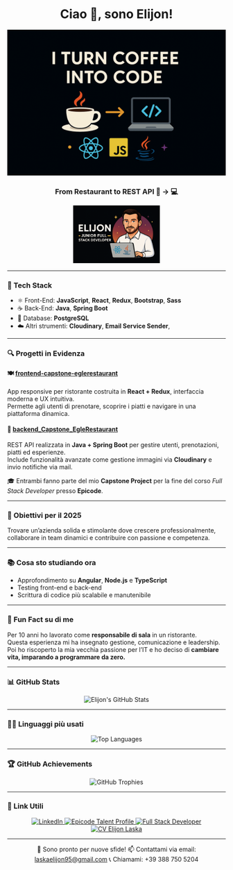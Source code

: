 <div align="center">
  
# Ciao 👋, sono Elijon!

<img src="./assets/banner.png" alt="Elijon GitHub Banner" />

### From Restaurant to REST API 🍝 → 💻

<img src="./assets/immagine-profilo.png" alt="Elijon Profile" width="200" />

</div>

---

### 🚀 Tech Stack

- ⚛️ Front-End: **JavaScript**, **React**, **Redux**, **Bootstrap**, **Sass**
- ☕ Back-End: **Java**, **Spring Boot**
- 🐘 Database: **PostgreSQL**
- ☁️ Altri strumenti: **Cloudinary**, **Email Service Sender**,

---

### 🔍 Progetti in Evidenza

#### 🍽️ [frontend-capstone-eglerestaurant](https://github.com/Elijon-Laska/frontend-capston-eglerestaurant)

App responsive per ristorante costruita in **React + Redux**, interfaccia moderna e UX intuitiva.  
Permette agli utenti di prenotare, scoprire i piatti e navigare in una piattaforma dinamica.

#### 🔧 [backend_Capstone_EgleRestaurant](https://github.com/Elijon-Laska/backend_Capstone_EgleRestaurnat)

REST API realizzata in **Java + Spring Boot** per gestire utenti, prenotazioni, piatti ed esperienze.  
Include funzionalità avanzate come gestione immagini via **Cloudinary** e invio notifiche via mail.

🎓 Entrambi fanno parte del mio **Capstone Project** per la fine del corso _Full Stack Developer_ presso **Epicode**.

---

### 🎯 Obiettivi per il 2025

Trovare un’azienda solida e stimolante dove crescere professionalmente, collaborare in team dinamici e contribuire con passione e competenza.

---

### 📚 Cosa sto studiando ora

- Approfondimento su **Angular**, **Node.js** e **TypeScript**
- Testing front-end e back-end
- Scrittura di codice più scalabile e manutenibile

---

### 🧠 Fun Fact su di me

Per 10 anni ho lavorato come **responsabile di sala** in un ristorante.  
Questa esperienza mi ha insegnato gestione, comunicazione e leadership.  
Poi ho riscoperto la mia vecchia passione per l’IT e ho deciso di **cambiare vita, imparando a programmare da zero.**

---

### 📊 GitHub Stats

<div style="text-align: center;">
  <img src="https://github-readme-stats.vercel.app/api?username=Elijon-Laska&show_icons=true&theme=react&hide_border=true" alt="Elijon's GitHub Stats" />
</div>

---

### 🧑‍💻 Linguaggi più usati

<div style="text-align: center;">
  <img src="https://github-readme-stats.vercel.app/api/top-langs/?username=Elijon-Laska&layout=compact&theme=react&hide_border=true" alt="Top Languages" />
</div>

---

### 🏆 GitHub Achievements

<div style="text-align: center;">
  <img src="https://github-profile-trophy.vercel.app/?username=Elijon-Laska&theme=algolia&no-frame=true&no-bg=true&margin-w=15" alt="GitHub Trophies" />
</div>

---

### 🔗 Link Utili

<div style="text-align: center;">
  <a href="https://www.linkedin.com/in/elijon-laska/" target="_blank">
    <img src="https://img.shields.io/badge/-LinkedIn-blue?style=for-the-badge&logo=linkedin&logoColor=white" alt="LinkedIn" />
  </a>
  <a href="https://talent.epicode.com/talent/7267d520-2230-4d3d-8c2c-69fdba00353e" target="_blank">
    <img src="https://img.shields.io/badge/-Epicode_Talent_Profile-darkred?style=for-the-badge&logo=read-the-docs&logoColor=white" alt="Epicode Talent Profile" />
  </a>
  <a href="./assets/Certificato_Full_Stack_Developer.jpg">  <img src="https://img.shields.io/badge/Full_Stack_Dev-FACC15?style=for-the-badge&logo=Visual+Studio+Code&logoColor=black" alt="Full Stack Developer" /></a>
  <a href="./assets/CV_Elijon_Laska.pdf" target="_blank">
    <img src="https://img.shields.io/badge/-Curriculum_Vitae-0a9396?style=for-the-badge&logo=adobeacrobatreader&logoColor=white" alt="CV Elijon Laska" />
  </a>
</div>

---

<div style="text-align: center;">
  💼 Sono pronto per nuove sfide!  
  📫 Contattami via email: <a href="mailto:laskaelijon95@gmail.com">laskaelijon95@gmail.com</a>
  📞 Chiamami: +39 388 750 5204
</div>
